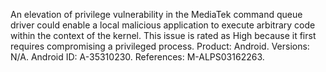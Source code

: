 An elevation of privilege vulnerability in the MediaTek command queue driver could enable a local malicious application to execute arbitrary code within the context of the kernel. This issue is rated as High because it first requires compromising a privileged process. Product: Android. Versions: N/A. Android ID: A-35310230. References: M-ALPS03162263.